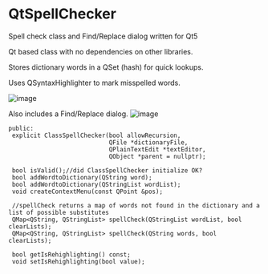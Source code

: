 # QtSpellChecker
Spell check class and Find/Replace dialog written for Qt5

Qt based class with no dependencies on other libraries.

Stores dictionary words in a QSet (hash) for quick lookups. 

Uses QSyntaxHighlighter to mark misspelled words. 

![image](https://user-images.githubusercontent.com/8164529/132950308-129c9bd8-4830-4bde-a8a8-159ba877cb4b.png)

Also includes a Find/Replace dialog.
![image](https://user-images.githubusercontent.com/8164529/132951546-6afe9716-f862-416f-a107-17e6692bfff4.png)

   ```
   public:
    explicit ClassSpellChecker(bool allowRecursion,
                               QFile *dictionaryFile,
                               QPlainTextEdit *textEditor,
                               QObject *parent = nullptr);

    bool isValid();//did ClassSpellChecker initialize OK?
    bool addWordtoDictionary(QString word);
    bool addWordtoDictionary(QStringList wordList);
    void createContextMenu(const QPoint &pos);

    //spellCheck returns a map of words not found in the dictionary and a list of possible substitutes
    QMap<QString, QStringList> spellCheck(QStringList wordList, bool clearLists);
    QMap<QString, QStringList> spellCheck(QString words, bool clearLists);

    bool getIsRehighlighting() const;
    void setIsRehighlighting(bool value);
 
